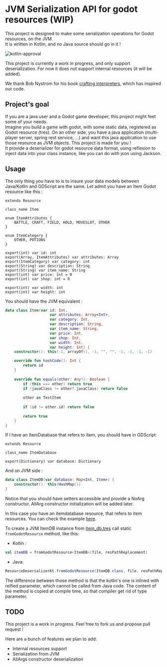 # JVM Serialization API for godot resources (WIP)

This project is designed to make some serialization operations for Godot resources, on the JVM.  
It is written in Kotlin, and no Java source should go in it !

![kotlin-approval]

This project is currently a work in progress, and only support deserialization. For now it does
not support internal resources (it will be added).

We thank Bob Nystrom for his book [crafting interpreters](https://craftinginterpreters.com/), which has inspired our code.

## Project's goal

If you are a java user and a Godot game developer, this project might feet some of your needs.  
Imagine you build a game with godot, with some static data, registered as Godot resource (tres). On an other side, you
have a java application (multi-player server, spring rest service, ...) and want this java application to use those
resource as JVM objects. This project is made for you !  
It provide a deserializer for godot resource data format, using reflexion to inject data into your class instance, like
you can do with json using Jackson.

## Usage

The only thing you have to is to insure your data models between Java/Kotlin and GDScript are the same.
Let admit you have an Item Godot resource like this :

```gdscript
extends Resource

class_name Item

enum ItemAttributes {
	BATTLE, CRAFT, FIELD, HOLD, MOVESLOT, OTHER
}

enum ItemCategory {
	OTHER, POTIONS
}

export(int) var id: int
export(Array, ItemAttributes) var attributes: Array
export(ItemCategory) var category: int
export(String) var description: String
export(String) var item_name: String
export(int) var price: int = 0
export(int) var shop: int = 0

export(int) var width: int
export(int) var height: int
```

You should have the JVM equivalent :

```kotlin
data class Item(var id: Int,
                    var attributes: Array<Int>,
                    var category: Int,
                    var description: String,
                    var item_name: String,
                    var price: Int,
                    var shop: Int,
                    var width: Int,
                    var height: Int) {
    constructor(): this(-1, arrayOf(), -1, "", "", -1, -1, -1, -1)

    override fun hashCode(): Int {
        return id
    }
    
    override fun equals(other: Any?): Boolean {
        if (this === other) return true
        if (javaClass != other?.javaClass) return false
    
        other as TestItem
    
        if (id != other.id) return false
    
        return true
    }
}
```

If I have an ItemDatabase that refers to Item, you should have in GDScript:

```gdscript
extends Resource

class_name ItemDatabase

export(Dictionary) var database: Dictionary
```

And on JVM side :

```kotlin
data class ItemDB(var database: Map<Int, Item>) {
    constructor(): this(HashMap())
}
```

Notice that you should have setters accessible and provide a NoArg constructor. AllArg constructor initialization will
be added later.

In this case you have an itemdatabase resource, that refers to item resources. You can check the example
[here](src/it/resources/data/common/item_db.tres).

To create a JVM ItemDB instance from [item_db.tres](src/it/resources/data/common/item_db.tres) call static
`fromGodotResource` method, like this:

- Kotlin :
```kotlin
val itemDB = fromGodotResource<ItemDB>(file, resPathReplacement)
```

- Java: 
```java
ResourceDeserializerKt.fromGodotResource(ItemDB.class, file, resPathReplacement);
```

The difference between those method is that the kotlin's one is inlined with reified parameter, which cannot be called
from Java code. The content of the method is copied at compile time, so that compiler get rid of type parameter.

## TODO

This project is a work in progress. Feel free to fork us and propose pull request !

Here are a bunch of features we plan to add:

- Internal resources support
- Serialization from JVM
- AllArgs constructor deserialization



[kotlin-approval]: https://encrypted-tbn0.gstatic.com/images?q=tbn:ANd9GcTKBdfk60YSF47gE7XfiN7h9raTwhQsdbcF1PMxk3VG2pl3QyydiA